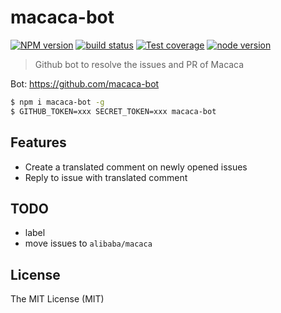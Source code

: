 # macaca-bot

[![NPM version][npm-image]][npm-url]
[![build status][travis-image]][travis-url]
[![Test coverage][coveralls-image]][coveralls-url]
[![node version][node-image]][node-url]

[npm-image]: https://img.shields.io/npm/v/macaca-bot.svg?style=flat-square
[npm-url]: https://npmjs.org/package/macaca-bot
[travis-image]: https://img.shields.io/travis/macacajs/macaca-bot.svg?style=flat-square
[travis-url]: https://travis-ci.org/macacajs/macaca-bot
[coveralls-image]: https://img.shields.io/coveralls/macacajs/macaca-bot.svg?style=flat-square
[coveralls-url]: https://coveralls.io/r/macacajs/macaca-bot?branch=master
[node-image]: https://img.shields.io/badge/node.js-%3E=_8-green.svg?style=flat-square
[node-url]: http://nodejs.org/download/

> Github bot to resolve the issues and PR of Macaca

Bot: https://github.com/macaca-bot

```bash
$ npm i macaca-bot -g
$ GITHUB_TOKEN=xxx SECRET_TOKEN=xxx macaca-bot
```

## Features

- Create a translated comment on newly opened issues
- Reply to issue with translated comment

## TODO

- label
- move issues to `alibaba/macaca`

## License

The MIT License (MIT)
